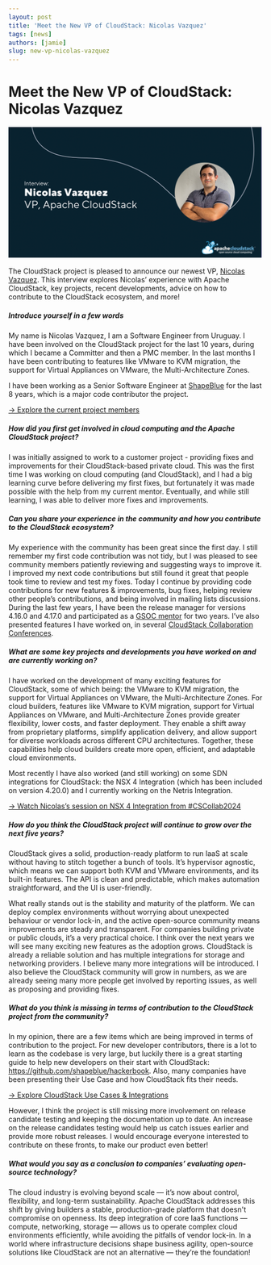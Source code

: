 ```yaml
---
layout: post
title: 'Meet the New VP of CloudStack: Nicolas Vazquez'
tags: [news]
authors: [jamie]
slug: new-vp-nicolas-vazquez
---
```


# Meet the New VP of CloudStack: Nicolas Vazquez

![](NVazquezVP.png "Blog Header Image")

The CloudStack project is pleased to announce our newest VP, [Nicolas Vazquez](https://www.linkedin.com/in/nvazquezuy/). This interview explores Nicolas’ experience with Apache CloudStack, key projects, recent developments, advice on how to contribute to the CloudStack ecosystem, and more!

##### Introduce yourself in a few words

My name is Nicolas Vazquez, I am a Software Engineer from Uruguay. I have been involved on the CloudStack project for the last 10 years, during which I became a Committer and then a PMC member. In the last months I have been contributing to features like VMware to KVM migration, the support for Virtual Appliances on VMware, the Multi-Architecture Zones.

<!-- truncate -->

I have been working as a Senior Software Engineer at [ShapeBlue](https://www.shapeblue.com/) for the last 8 years, which is a major code contributor the project.

[→ Explore the current project members](https://cloudstack.apache.org/who/)

##### How did you first get involved in cloud computing and the Apache CloudStack project?

I was initially assigned to work to a customer project - providing fixes and improvements for their CloudStack-based private cloud. This was the first time I was working on cloud computing (and CloudStack), and I had a big learning curve before delivering my first fixes, but fortunately it was made possible with the help from my current mentor. Eventually, and while still learning, I was able to deliver more fixes and improvements.

##### Can you share your experience in the community and how you contribute to the CloudStack ecosystem?

My experience with the community has been great since the first day. I still remember my first code contribution was not tidy, but I was pleased to see community members patiently reviewing and suggesting ways to improve it. I improved my next code contributions but still found it great that people took time to review and test my fixes. Today I continue by providing code contributions for new features & improvements, bug fixes, helping review other people’s contributions, and being involved in mailing lists discussions. During the last few years, I have been the release manager for versions 4.16.0 and 4.17.0 and participated as a [GSOC mentor](https://cloudstack.apache.org/blog/gsoc-2023/) for two years. I’ve also presented features I have worked on, in several [CloudStack Collaboration Conferences](https://www.cloudstackcollab.org/).

##### What are some key projects and developments you have worked on and are currently working on?

I have worked on the development of many exciting features for CloudStack, some of which being: the VMware to KVM migration, the support for Virtual Appliances on VMware, the Multi-Architecture Zones. For cloud builders, features like VMware to KVM migration, support for Virtual Appliances on VMware, and Multi-Architecture Zones provide greater flexibility, lower costs, and faster deployment. They enable a shift away from proprietary platforms, simplify application delivery, and allow support for diverse workloads across different CPU architectures. Together, these capabilities help cloud builders create more open, efficient, and adaptable cloud environments.

Most recently I have also worked (and still working) on some SDN integrations for CloudStack: the NSX 4 Integration (which has been included on version 4.20.0) and I currently working on the Netris Integration.


[→ Watch Nicolas’s session on NSX 4 Integration from #CSCollab2024](https://www.youtube.com/watch?v=PGDGo7yTM90)

##### How do you think the CloudStack project will continue to grow over the next five years?

CloudStack gives a solid, production-ready platform to run IaaS at scale without having to stitch together a bunch of tools. It’s hypervisor agnostic, which means we can support both KVM and VMware environments, and its built-in features. The API is clean and predictable, which makes automation straightforward, and the UI is user-friendly.

What really stands out is the stability and maturity of the platform. We can deploy complex environments without worrying about unexpected behaviour or vendor lock-in, and the active open-source community means improvements are steady and transparent. For companies building private or public clouds, it’s a very practical choice.  I think over the next years we will see many exciting new features as the adoption grows. CloudStack is already a reliable solution and has multiple integrations for storage and networking providers. I believe many more integrations will be introduced. I also believe the CloudStack community will grow in numbers, as we are already seeing many more people get involved by reporting issues, as well as proposing and providing fixes.

##### What do you think is missing in terms of contribution to the CloudStack project from the community?

In my opinion, there are a few items which are being improved in terms of contribution to the project. For new developer contributors, there is a lot to learn as the codebase is very large, but luckily there is a great starting guide to help new developers on their start with CloudStack: https://github.com/shapeblue/hackerbook. Also, many companies have been presenting their Use Case and how CloudStack fits their needs.

[→ Explore CloudStack Use Cases & Integrations](https://cloudstack.apache.org/blog/tags/case-studies)

However, I think the project is still missing more involvement on release candidate testing and keeping the documentation up to date. An increase on the release candidates testing would help us catch issues earlier and provide more robust releases. I would encourage everyone interested to contribute on these fronts, to make our product even better!

##### What would you say as a conclusion to companies’ evaluating open-source technology?

The cloud industry is evolving beyond scale — it’s now about control, flexibility, and long-term sustainability. Apache CloudStack addresses this shift by giving builders a stable, production-grade platform that doesn't compromise on openness. Its deep integration of core IaaS functions — compute, networking, storage — allows us to operate complex cloud environments efficiently, while avoiding the pitfalls of vendor lock-in. In a world where infrastructure decisions shape business agility, open-source solutions like CloudStack are not an alternative — they’re the foundation!